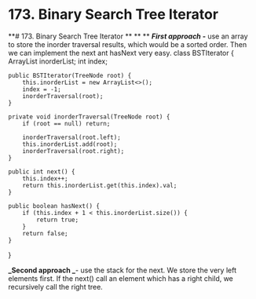 # 173. Binary Search Tree Iterator

**# 173. Binary Search Tree Iterator **
**
**
**_First approach -_** use an array to store the inorder traversal results, which would be a sorted order.  Then we can implement the next ant hasNext very easy.
class BSTIterator {
    ArrayList<TreeNode> inorderList;
    int index;

    public BSTIterator(TreeNode root) {
        this.inorderList = new ArrayList<>();
        index = -1;
        inorderTraversal(root);      
    }
    
    private void inorderTraversal(TreeNode root) {
        if (root == null) return;
        
        inorderTraversal(root.left);
        this.inorderList.add(root);
        inorderTraversal(root.right);
    }
    
    public int next() {
        this.index++;
        return this.inorderList.get(this.index).val;
    }
    
    public boolean hasNext() {
        if (this.index + 1 < this.inorderList.size()) {
            return true;
        }
        return false;
    }
}

**_Second approach _**- use the stack for the next. We store the very left elements first. If the next() call an element which has a right child, we recursively call the right tree. 

	
